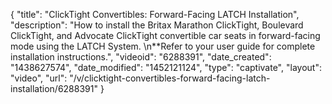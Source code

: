 {
    "title": "ClickTight Convertibles: Forward-Facing LATCH Installation",
    "description": "How to install the Britax Marathon ClickTight, Boulevard ClickTight, and Advocate ClickTight convertible car seats in forward-facing mode using the LATCH System. \n**Refer to your user guide for complete installation instructions.",
    "videoid": "6288391",
    "date_created": "1438627574",
    "date_modified": "1452121124",
    "type": "captivate",
    "layout": "video",
    "url": "\/v\/clicktight-convertibles-forward-facing-latch-installation\/6288391"
}